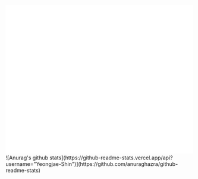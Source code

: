 <div align="center">
	<br>
	<img src="https://raw.githubusercontent.com/Yeongjae-Shin/Yeongjae-Shin/main/header.svg" width="800" height="400">
	<br>
</div>
![Anurag's github stats](https://github-readme-stats.vercel.app/api?username="Yeongjae-Shin")](https://github.com/anuraghazra/github-readme-stats)
